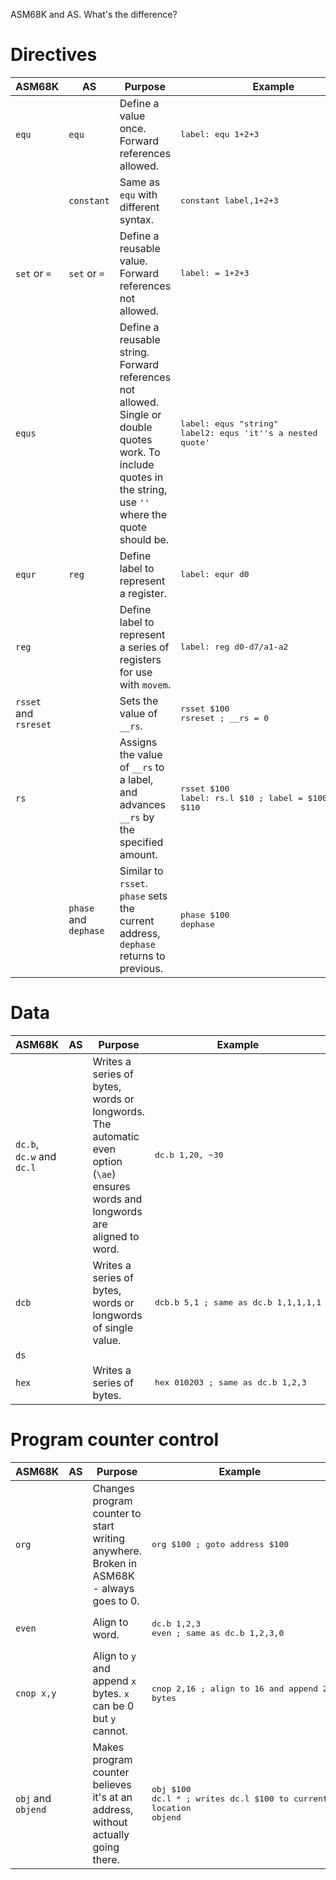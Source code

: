 ASM68K and AS. What's the difference?

# Directives
ASM68K | AS | Purpose | Example
--- | --- | --- | ---
```equ``` | ```equ``` | Define a value once. Forward references allowed. | <pre lang="asm">label: equ 1+2+3</pre>
|| ```constant``` | Same as ```equ``` with different syntax. | <pre lang="asm">constant label,1+2+3</pre>
```set``` or ```=``` | ```set``` or ```=``` | Define a reusable value. Forward references not allowed. | <pre lang="asm">label: = 1+2+3</pre>
```equs``` | | Define a reusable string. Forward references not allowed.<br>Single or double quotes work. To include quotes in the string, use ```''``` where the quote should be. | <pre lang="asm">label: equs "string"&#13;label2: equs 'it''s a nested quote'</pre>
```equr``` | ```reg``` | Define label to represent a register. | <pre lang="asm">label: equr d0</pre>
```reg``` | | Define label to represent a series of registers for use with ```movem```. | <pre lang="asm">label: reg d0-d7/a1-a2</pre>
```rsset``` and ```rsreset``` | | Sets the value of ```__rs```. | <pre lang="asm">rsset $100&#13;rsreset ; __rs = 0</pre>
```rs``` | | Assigns the value of ```__rs``` to a label, and advances ```__rs``` by the specified amount. | <pre lang="asm">rsset $100&#13;label: rs.l $10 ; label = $100; __rs = $110</pre>
|| ```phase``` and ```dephase``` | Similar to ```rsset```. ```phase``` sets the current address, ```dephase``` returns to previous. | <pre lang="asm">phase $100&#13;dephase</pre>

# Data
ASM68K | AS | Purpose | Example
--- | --- | --- | ---
```dc.b```, ```dc.w``` and ```dc.l``` |  | Writes a series of bytes, words or longwords. The automatic even option (```\ae```) ensures words and longwords are aligned to word. | <pre lang="asm">dc.b 1,$20,-$30</pre>
```dcb``` |  | Writes a series of bytes, words or longwords of single value. | <pre lang="asm">dcb.b 5,1 ; same as dc.b 1,1,1,1,1</pre>
```ds``` |||
```hex``` |  | Writes a series of bytes. | <pre lang="asm">hex 010203 ; same as dc.b 1,2,3</pre>

# Program counter control
ASM68K | AS | Purpose | Example
--- | --- | --- | ---
```org``` |  | Changes program counter to start writing anywhere.<br>Broken in ASM68K - always goes to 0. | <pre lang="asm">org $100 ; goto address $100</pre>
```even``` |  | Align to word. | <pre lang="asm">dc.b 1,2,3&#13;even ; same as dc.b 1,2,3,0</pre>
```cnop x,y``` |  | Align to ```y``` and append ```x``` bytes. ```x``` can be 0 but ```y``` cannot. | <pre lang="asm">cnop 2,16 ; align to 16 and append 2 bytes</pre>
```obj``` and ```objend``` |  | Makes program counter believes it's at an address, without actually going there. | <pre lang="asm">obj $100&#13;dc.l * ; writes dc.l $100 to current location&#13;objend</pre>

